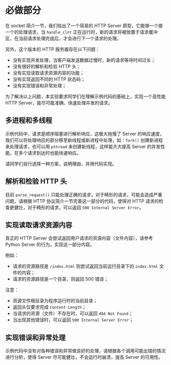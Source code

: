 # 必做部分
在 socket 简介一节，我们给出了一个简易的 HTTP Server 原型，它能够一个接一个的处理请求，当 `handle_clnt` 正在运行时，新的请求将被放置于请求缓冲区，在当前请求处理完成后，才会进行下一个请求的处理。

另外，这个版本的 HTTP 服务器存在以下问题：

- 没有实现并发处理，当客户端发送数据过慢时，新的请求等待时间过长；
- 没有很好的解析和检验 HTTP 头；
- 没有实现读取请求资源内容的功能；
- 没有实现返回不同的 HTTP 状态码；
- 没有实现错误和异常处理；

为了解决以上问题，本实验要求同学们在理解示例代码的基础上，实现一个高性能 HTTP Server，能尽可能准确、快速处理并发的请求。

## 多进程和多线程

示例代码中，请求是顺序阻塞进行解析响应，这极大拖慢了 Server 的响应速度，我们可以将处理响应的部分移至新线程或新进程中处理，如：`fork()` 创建新进程来处理请求，也可以用 `pthread` 来创建新线程，这样能大大提高 Server 的并发性能，在多个请求到达时也能快速响应。

请同学们自行选择一种方案，说明理由，并用代码实现。

## 解析和检验 HTTP 头

目前 `parse_request()` 只能处理正确的请求，对于畸形的请求，可能会造成严重问题，请根据 HTTP 协议简介一节完善这一部分的代码，使得对 HTTP 请求的检查更健壮，对于畸形的请求，可以返回 `500 Internal Server Error`。

## 实现读取请求资源内容

真正的 HTTP Server 会尝试返回用户请求的资源内容（文件内容），请参考 Python Server 的行为，实现这一部分内容。

例如：

- 请求的资源路径是 `/index.html` 则尝试返回当前运行目录下的 `index.html` 文件的内容；
- 请求的资源路径是一个目录，则返回 500 错误；

注意：

- 资源文件根目录为程序运行时的当前目录；
- 返回头仅要求完成  `Content-Length`；
- 当请求的资源（文件）不存在时，可以返回 `404 Not Found`；
- 当出现其他错误时，可以返回 `500 Internal Server Error`；

## 实现错误和异常处理

示例代码中没有对各种错误和异常做良好的处理，请根据各个调用可能出错的情况进行分析，使得 Server 尽可能健壮，不会运行时崩溃，提高 Server 的可用性。